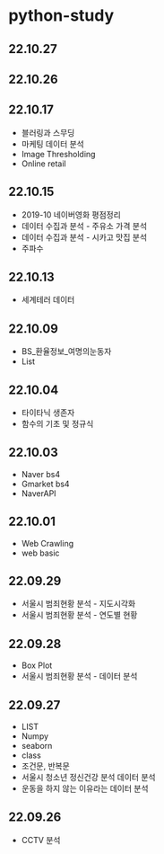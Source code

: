 # python-study
## 22.10.27
## 22.10.26
## 22.10.17
- 블러링과 스무딩
- 마케팅 데이터 분석
- Image Thresholding
- Online retail
## 22.10.15
- 2019-10 네이버영화 평점정리
- 데이터 수집과 분석 - 주유소 가격 분석
- 데이터 수집과 분석 - 시카고 맛집 분석
- 주파수
## 22.10.13
- 세계테러 데이터
## 22.10.09
- BS_환율정보_여명의눈동자
- List
## 22.10.04
- 타이타닉 생존자
- 함수의 기초 및 정규식
## 22.10.03
- Naver bs4
- Gmarket bs4
- NaverAPI
## 22.10.01
- Web Crawling
- web basic
## 22.09.29
- 서울시 범죄현황 분석 - 지도시각화
- 서울시 범죄현황 분석 - 연도별 현황
## 22.09.28
- Box Plot
- 서울시 범죄현황 분석 - 데이터 분석
## 22.09.27 
- LIST
- Numpy
- seaborn
- class
- 조건문, 반복문
- 서울시 청소년 정신건강 분석 데이터 분석
- 운동을 하지 않는 이유라는 데이터 분석
## 22.09.26 
- CCTV 분석
